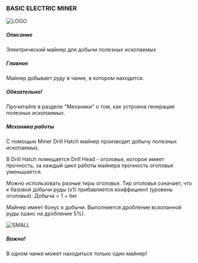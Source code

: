 ### BASIC ELECTRIC MINER

![LOGO](https://cdn.discordapp.com/attachments/916393114166525974/927976409127862402/BASIC_MINER.png)

##### Описание

Электрический майнер для добычи полезных ископаемых

##### Главное

Майнер добывает руду в чанке, в котором находится.

##### Обязательно!

Прочитайте в разделе "Механики" о том, как устроена генерация полезных ископаемых.

##### Механика работы

С помощью Miner Drill Hatch майнер производит добычу полезных ископаемых.

В Drill Hatch помещается Drill Head - оголовье, которое имеет прочность, за каждый цикл работы майнера прочность оголовья уменьшается.

Можно использовать разные тиры оголовья. Тир оголовья означает, что к базовой добычи руды (x1) прибавляется коэффициент (уровень оголовья): Добыча = 1 + tier


Майнер имеет бонус к добычи. Выполняется дробление вскопанной руды (шанс на дробление 5%).

![SMALL](https://cdn.discordapp.com/attachments/916393114166525974/927973613922037770/unknown.png)

##### Важно!

В одном чанке может находиться только один майнер!
